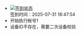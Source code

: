 - [![签到状态](https://github.com/li5bo5/Cloud189-Actions/actions/workflows/main.yml/badge.svg?branch=main)](https://github.com/li5bo5/Cloud189-Actions/actions/workflows/main.yml) <br> 签到时间：2025-07-31 18:47:54
- 开始执行帐号1
- 设备ID不存在，需要二次设备校验
